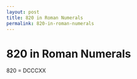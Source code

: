 ```yaml
---
layout: post
title: 820 in Roman Numerals
permalink: 820-in-roman-numerals
---
```


# 820 in Roman Numerals

820 = DCCCXX

